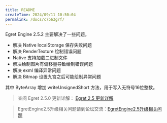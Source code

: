 ```yaml
---
title: README
createTime: 2024/09/11 10:50:04
permalink: /docs/c7b63grf/
---
```

Egret Engine 2.5.2 主要解决了一些问题。

* 解决 Native localStorage 保存失败问题
* 解决 RenderTexture 绘制错误问题
* Native 支持加载二进制文件
* 解决绘制图片有偏移量导致绘制错误问题
* 解决 exml 编译异常问题
* 解决 Bitmap 设置九宫之后可能绘制异常问题

其中 ByteArray 增加 writeUnsignedShort 方法，用于写入无符号16位整数。

>查阅 Egret 2.5.0 更新详解： [Egret 2.5 更新详解](http://edn.egret.com/cn/index.php/article/index/id/628)

>EgretEngine2.5升级相关问题请到论坛交流：[EgretEngine2.5升级相关问题](http://bbs.egret.com/forum.php?mod=viewthread&tid=11702&extra=&page=1)